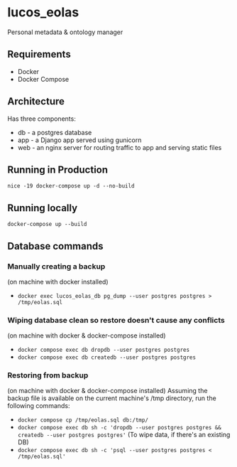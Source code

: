 # lucos_eolas
Personal metadata &amp; ontology manager

## Requirements
* Docker
* Docker Compose

## Architecture
Has three components:
* db - a postgres database
* app - a Django app served using gunicorn
* web - an nginx server for routing traffic to app and serving static files

## Running in Production
`nice -19 docker-compose up -d --no-build`

## Running locally
`docker-compose up --build`

## Database commands
### Manually creating a backup
(on machine with docker installed)
* `docker exec lucos_eolas_db pg_dump --user postgres postgres > /tmp/eolas.sql`

### Wiping database clean so restore doesn't cause any conflicts
(on machine with docker & docker-compose installed)
* `docker compose exec db dropdb --user postgres postgres`
* `docker compose exec db createdb --user postgres postgres`

### Restoring from backup
(on machine with docker & docker-compose installed)
Assuming the backup file is available on the current machine's /tmp directory, run the following commands:

* `docker compose cp /tmp/eolas.sql db:/tmp/`
* `docker compose exec db sh -c 'dropdb --user postgres postgres && createdb --user postgres postgres'` (To wipe data, if there's an existing DB)
* `docker compose exec db sh -c 'psql --user postgres postgres < /tmp/eolas.sql'`
